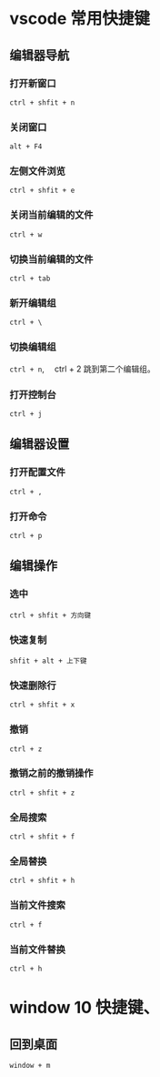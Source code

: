 # vscode 常用快捷键

## 编辑器导航

### 打开新窗口

`ctrl + shfit + n`

### 关闭窗口

`alt + F4`

### 左侧文件浏览

`ctrl + shfit + e`

### 关闭当前编辑的文件

`ctrl + w`

### 切换当前编辑的文件

`ctrl + tab`

### 新开编辑组

`ctrl + \`

### 切换编辑组

`ctrl + n`,　 ctrl + 2 跳到第二个编辑组。

### 打开控制台

`ctrl + j`

## 编辑器设置

### 打开配置文件

`ctrl + ,`

### 打开命令

`ctrl + p`

## 编辑操作

### 选中

`ctrl + shfit + 方向键`

### 快速复制

`shfit + alt + 上下键`

### 快速删除行

`ctrl + shfit + x`

### 撤销

`ctrl + z`

### 撤销之前的撤销操作

`ctrl + shfit + z`

### 全局搜索

`ctrl + shfit + f`

### 全局替换

`ctrl + shfit + h`

### 当前文件搜索

`ctrl + f`

### 当前文件替换

`ctrl + h`

# window 10 快捷键、

## 回到桌面

`window + m`
